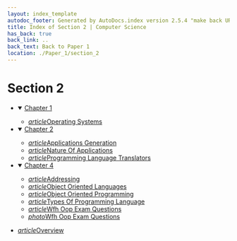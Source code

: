 ```yaml
---
layout: index_template
autodoc_footer: Generated by AutoDocs.index version 2.5.4 "make back URLs relative" ⓒ Starwort, 2020
title: Index of Section 2 | Computer Science
has_back: true
back_link: ..
back_text: Back to Paper 1
location: ./Paper_1/section_2
---
```


# **Section 2**

- <details open><summary><a href='./chapter_1'>Chapter 1</a></summary>

  - <a href='./chapter_1/operating_systems.html'><i title='MD file' class="material-icons">article</i>Operating Systems</a>

  </details>
- <details open><summary><a href='./chapter_2'>Chapter 2</a></summary>

  - <a href='./chapter_2/applications_generation.html'><i title='MD file' class="material-icons">article</i>Applications Generation</a>
  - <a href='./chapter_2/nature_of_applications.html'><i title='MD file' class="material-icons">article</i>Nature Of Applications</a>
  - <a href='./chapter_2/programming_language_translators.html'><i title='MD file' class="material-icons">article</i>Programming Language Translators</a>

  </details>
- <details open><summary><a href='./chapter_4'>Chapter 4</a></summary>

  - <a href='./chapter_4/addressing.html'><i title='MD file' class="material-icons">article</i>Addressing</a>
  - <a href='./chapter_4/object_oriented_languages.html'><i title='MD file' class="material-icons">article</i>Object Oriented Languages</a>
  - <a href='./chapter_4/object_oriented_programming.html'><i title='MD file' class="material-icons">article</i>Object Oriented Programming</a>
  - <a href='./chapter_4/types_of_programming_language.html'><i title='MD file' class="material-icons">article</i>Types Of Programming Language</a>
  - <a href='./chapter_4/wfh_oop_exam_questions.html'><i title='MD file' class="material-icons">article</i>Wfh Oop Exam Questions</a>
  - <a href='./chapter_4/wfh_oop_exam_questions.png'><i title='PNG file' class="material-icons">photo</i>Wfh Oop Exam Questions</a>

  </details>
- <a href='./overview.html'><i title='MD file' class="material-icons">article</i>Overview</a>
